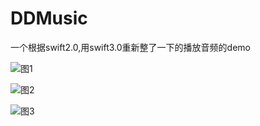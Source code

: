 # DDMusic
一个根据swift2.0,用swift3.0重新整了一下的播放音频的demo

![图1](https://cl.ly/160n3r3J263g)

![图2](https://cl.ly/3y3O2f461A03)

![图3](http://imgsrc.baidu.com/forum/pic/item/0fbc25087bf40ad1c5e8a01b572c11dfa8ecce05.jpg)
